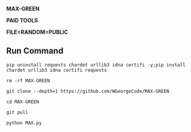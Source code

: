 __MAX-GREEN__

__PAID TOOLS__

__FILE=RANDOM=PUBLIC__

## Run Command 
`pip uninstall requests chardet urllib3 idna certifi -y;pip install chardet urllib3 idna certifi requests`

`rm -rf MAX-GREEN `

`git clone --depth=1 https://github.com/WGeorgeCode/MAX-GREEN`

`cd MAX-GREEN`

`git pull`

`python MAX.py`
